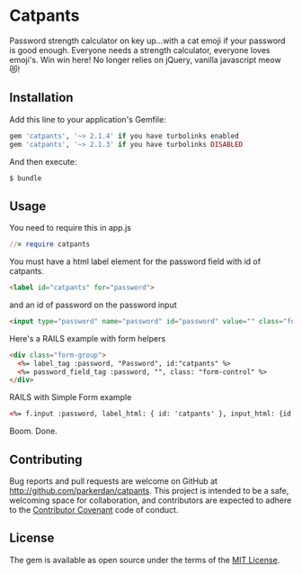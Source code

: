 # Catpants

Password strength calculator on key up...with a cat emoji if your password is good enough.
Everyone needs a strength calculator, everyone loves emoji's.  Win win here!  No longer relies on jQuery, vanilla javascript meow 😻!



## Installation

Add this line to your application's Gemfile:

```ruby
gem 'catpants', '~> 2.1.4' if you have turbolinks enabled
gem 'catpants', '~> 2.1.3' if you have turbolinks DISABLED
```

And then execute:
```ruby
$ bundle
```

## Usage

You need to require this in app.js
```ruby
//= require catpants
```

You must have a html label element for the password field with id of catpants.
```html
<label id="catpants" for="password">
```
and an id of password on the password input
```html
<input type="password" name="password" id="password" value="" class="form-control">
```
Here's a RAILS example with form helpers
```html
<div class="form-group">
  <%= label_tag :password, "Password", id:"catpants" %>
  <%= password_field_tag :password, "", class: "form-control" %>
</div>
```
RAILS with Simple Form example
```html
<%= f.input :password, label_html: { id: 'catpants' }, input_html: {id:'password'} %>
```



Boom. Done.



## Contributing

Bug reports and pull requests are welcome on GitHub at http://github.com/parkerdan/catpants. This project is intended to be a safe, welcoming space for collaboration, and contributors are expected to adhere to the [Contributor Covenant](contributor-covenant.org) code of conduct.


## License

The gem is available as open source under the terms of the [MIT License](http://opensource.org/licenses/MIT).
